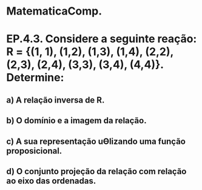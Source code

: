 # MatematicaComp.

# EP.4.3. Considere a seguinte reação: R = {(1, 1), (1,2), (1,3), (1,4), (2,2),(2,3), (2,4), (3,3), (3,4), (4,4)}. Determine:

## a) A relação inversa de R.
## b) O domínio e a imagem da relação.
## c) A sua representação uƟlizando uma função proposicional.
## d) O conjunto projeção da relação com relação ao eixo das ordenadas. 
